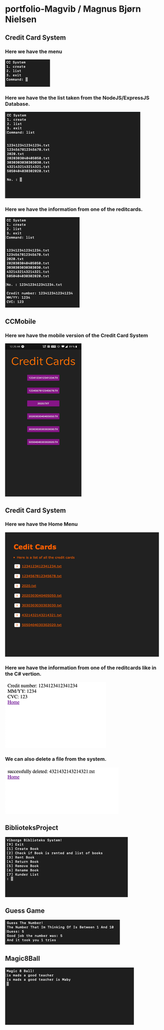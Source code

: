 # portfolio-Magvib / Magnus Bjørn Nielsen


## Credit Card System
### Here we have the menu
![](https://github.com/MercantecData/portfolio-Magvib/blob/master/H1/CC/pic/pic1.png)
### Here we have the the list taken from the NodeJS/ExpressJS Database.
![](https://github.com/MercantecData/portfolio-Magvib/blob/master/H1/CC/pic/pic2.png)
### Here we have the information from one of the reditcards.
![](https://github.com/MercantecData/portfolio-Magvib/blob/master/H1/CC/pic/pic3.png)

## CCMobile
### Here we have the mobile version of the Credit Card System
<img src="./H1/CCMobile/pic/pic.jpg" width="250" height="500">
<!-- Test comment -->

## Credit Card System
### Here we have the Home Menu
![](https://github.com/MercantecData/portfolio-Magvib/blob/master/H1/CCServer/pic/pic1.png)
### Here we have the information from one of the reditcards like in the C# vertion.
![](https://github.com/MercantecData/portfolio-Magvib/blob/master/H1/CCServer/pic/pic2.png)
### We can also delete a file from the system.
![](https://github.com/MercantecData/portfolio-Magvib/blob/master/H1/CCServer/pic/pic3.png)

## BiblioteksProject
![](https://github.com/MercantecData/portfolio-Magvib/blob/master/H1/Biblioteksobjekt/pic/pic2.png)

## Guess Game
![](https://github.com/MercantecData/portfolio-Magvib/blob/master/H1/Guess/pic/pic1.png)

## Magic8Ball
![](https://github.com/MercantecData/portfolio-Magvib/blob/master/H1/Magic8Ball/pic/pic.png)
